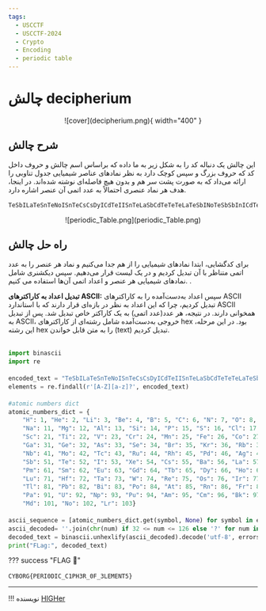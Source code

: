 ```yaml
---
tags:
  - USCCTF
  - USCCTF-2024
  - Crypto 
  - Encoding
  - periodic table
---
```


# چالش decipherium

<center>
![cover](decipherium.png){ width="400" }
</center>

## شرح چالش

این چالش یک دنباله کد را به شکل زیر به ما داده که براساس اسم چالش و حروف داخل کد که حروف بزرگ و سپس کوچک دارد به نظر نمادهای عناصر شیمیایی  جدول تناوبی را ارائه می‌داد که به صورت پشت سر هم و بدون هیچ فاصله‌ای نوشته شده‌اند. در اینجا، هدف هر نماد عنصری احتمالاً به عدد اتمی آن عنصر اشاره دارد.

```
TeSbILaTeSnTeNoISnTeCsCsDyICdTeIISnTeLaSbCdTeTeTeLaTeSbINoTeSbSbInICdTeBaSbSbISnIYbSbCdTeXeINoSbSbTeHoTeITeFmTeITeMdITeSbICsEr
```

<center>
![periodic_Table.png](periodic_Table.png)
</center>

## راه‌ حل چالش

برای کدگشایی، ابتدا نمادهای شیمیایی را از هم جدا می‌کنیم و نماد هر عنصر را به عدد اتمی متناظر با آن تبدیل کردیم و در  یک لیست قرار می‌دهیم. سپس دیکشنری شامل نمادهای شیمیایی هر عنصر و اعداد اتمی آن‌ها استفاده می کنیم. .

**تبدیل اعداد به کاراکترهای ASCII:** سپس اعداد به‌دست‌آمده را به کاراکترهای ASCII تبدیل کردیم، چرا که این اعداد به نظر در بازه‌ای قرار دارند که با استاندارد ASCII همخوانی دارند. در نتیجه، هر عدد(عدد اتمی) به یک کاراکتر خاص تبدیل شد.
 پس از تبدیل به ASCII، خروجی به‌دست‌آمده شامل رشته‌ای از کاراکترهای hex بود. در این مرحله، این رشته hex را به متن قابل‌ خواندن (text) تبدیل کردیم.


```python title="solve.py" linenums="1"

import binascii
import re

encoded_text = "TeSbILaTeSnTeNoISnTeCsCsDyICdTeIISnTeLaSbCdTeTeTeLaTeSbINoTeSbSbInICdTeBaSbSbISnIYbSbCdTeXeINoSbSbTeHoTeITeFmTeITeMdITeSbICsEr"
elements = re.findall(r'[A-Z][a-z]?', encoded_text)

#atomic numbers dict
atomic_numbers_dict = {
    "H": 1, "He": 2, "Li": 3, "Be": 4, "B": 5, "C": 6, "N": 7, "O": 8, "F": 9, "Ne": 10,
    "Na": 11, "Mg": 12, "Al": 13, "Si": 14, "P": 15, "S": 16, "Cl": 17, "Ar": 18, "K": 19, "Ca": 20,
    "Sc": 21, "Ti": 22, "V": 23, "Cr": 24, "Mn": 25, "Fe": 26, "Co": 27, "Ni": 28, "Cu": 29, "Zn": 30,
    "Ga": 31, "Ge": 32, "As": 33, "Se": 34, "Br": 35, "Kr": 36, "Rb": 37, "Sr": 38, "Y": 39, "Zr": 40,
    "Nb": 41, "Mo": 42, "Tc": 43, "Ru": 44, "Rh": 45, "Pd": 46, "Ag": 47, "Cd": 48, "In": 49, "Sn": 50,
    "Sb": 51, "Te": 52, "I": 53, "Xe": 54, "Cs": 55, "Ba": 56, "La": 57, "Ce": 58, "Pr": 59, "Nd": 60,
    "Pm": 61, "Sm": 62, "Eu": 63, "Gd": 64, "Tb": 65, "Dy": 66, "Ho": 67, "Er": 68, "Tm": 69, "Yb": 70,
    "Lu": 71, "Hf": 72, "Ta": 73, "W": 74, "Re": 75, "Os": 76, "Ir": 77, "Pt": 78, "Au": 79, "Hg": 80,
    "Tl": 81, "Pb": 82, "Bi": 83, "Po": 84, "At": 85, "Rn": 86, "Fr": 87, "Ra": 88, "Ac": 89, "Th": 90,
    "Pa": 91, "U": 92, "Np": 93, "Pu": 94, "Am": 95, "Cm": 96, "Bk": 97, "Cf": 98, "Es": 99, "Fm": 100,
    "Md": 101, "No": 102, "Lr": 103}

ascii_sequence = [atomic_numbers_dict.get(symbol, None) for symbol in elements]
ascii_decoded= ''.join(chr(num) if 32 <= num <= 126 else '?' for num in ascii_sequence)
decoded_text = binascii.unhexlify(ascii_decoded).decode('utf-8', errors='replace')
print("FLag:", decoded_text)
```

 

??? success "FLAG :triangular_flag_on_post:"
    <div dir="ltr">`CYBORG{PERI0DIC_C1PH3R_0F_3LEMENT5}`</div>

--- 

!!! نویسنده
    [HIGHer](https://twitter.com/HIGH01012) 


